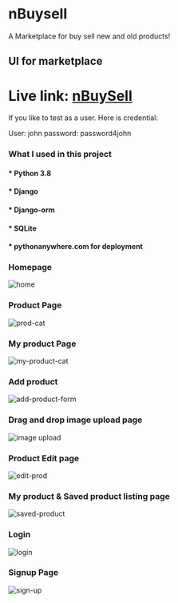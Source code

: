 # nBuysell
A Marketplace for buy sell new and old products!

<h2>UI for marketplace</h2>

# Live link: <a href="https://bappy4u.github.io/portfolio/">nBuySell</a>
If you like to test as a user. Here is credential:

User: john
password: password4john


### What I used in this project

#### * Python 3.8
#### * Django
#### * Django-orm
#### * SQLite
#### * pythonanywhere.com for deployment





### Homepage
![home](https://user-images.githubusercontent.com/26277680/149951308-372580b6-5767-4f51-a1ce-7e941d51b251.png)


### Product Page
![prod-cat](https://user-images.githubusercontent.com/26277680/149951367-a1e5655a-04be-41b7-bca5-39158640fba1.png)


### My product Page

![my-product-cat](https://user-images.githubusercontent.com/26277680/149958661-4490c255-a2ed-4b76-bf95-89503a77f384.png)



### Add product

![add-product-form](https://user-images.githubusercontent.com/26277680/149958236-7d498bea-03cb-4e87-8a63-a9ffa50e543f.png)



### Drag and drop image upload page

![image upload](https://user-images.githubusercontent.com/26277680/149958338-25f25d02-ff36-41a9-a615-8b55981700b9.png)


### Product Edit page
![edit-prod](https://user-images.githubusercontent.com/26277680/149958075-7104693b-19ae-4b34-96e0-2d0bcb3e9090.png)


### My product & Saved product listing page
![saved-product](https://user-images.githubusercontent.com/26277680/149958808-c589a36a-e0b6-41e7-b965-5b8ded4cc194.png)



### Login
![login](https://user-images.githubusercontent.com/26277680/149951397-6f5e4701-0288-4251-a434-010a4033a097.png)

### Signup Page
![sign-up](https://user-images.githubusercontent.com/26277680/149951469-008be4bb-d1c6-4eb1-ad88-32c189d665bb.png)
